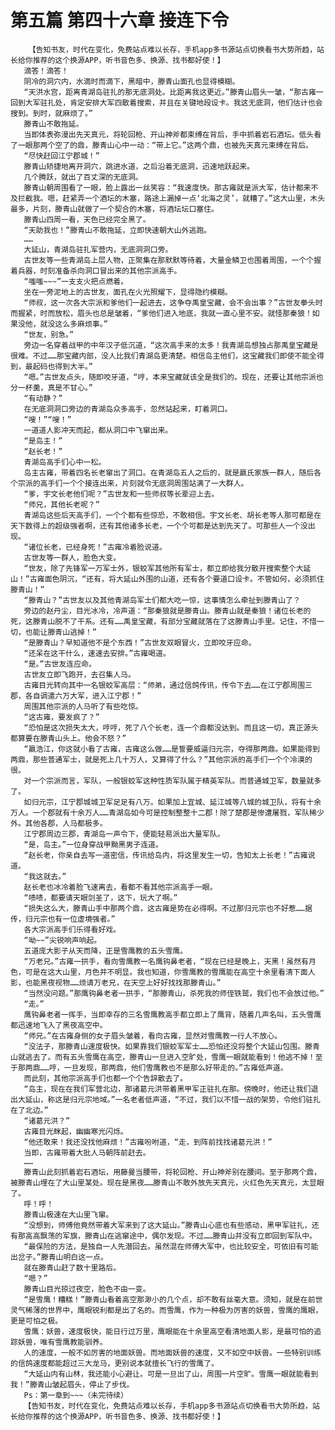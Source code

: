 # 第五篇 第四十六章 接连下令
        【告知书友，时代在变化，免费站点难以长存，手机app多书源站点切换看书大势所趋，站长给你推荐的这个换源APP，听书音色多、换源、找书都好使！】
       滴答！滴答！
       阴冷的洞穴内，水滴时而滴下，黑暗中，滕青山面孔也显得模糊。
       “天洪水宫，距离青湖岛驻扎的那无底洞处。比距离我这更近。”滕青山眉头一皱，“那古雍一回到大军驻扎处，肯定安排大军四散着搜索，并且在关键地段设卡。我这无底洞，他们估计也会搜到。到时，就麻烦了。”
       滕青山不敢拖延。
       当即体表弥漫出先天真元，将轮回枪、开山神斧都束缚在背后，手中抓着岩石酒坛。低头看了一眼那两个空了的鼎，滕青山心中一动：“带上它。”这两个鼎，也被先天真元束缚在背后。
       “尽快赶回江宁郡城！”
       滕青山矫捷地离开洞穴，跳进水道，之后沿着无底洞，迅速地跃起来。
       几个腾跃，就出了百丈深的无底洞。
       滕青山朝周围看了一眼，脸上露出一丝笑容：“我速度快。那古雍就是派大军，估计都来不及拦截我。嗯，赶紧弄一个酒坛的木塞，路途上漏掉一点‘北海之灵’，就糟了。”这大山里，木头最多，片刻，滕青山就做了一个契合的木塞，将酒坛坛口塞住。
       滕青山四周一看，天色已经完全黑了。
       “天助我也！”滕青山不敢拖延，立即快速朝大山外逃跑。
       ……
       大延山，青湖岛驻扎军营内，无底洞洞口旁。
       古世友等一些青湖岛上层人物，正聚集在那默默等待着，大量金鳞卫也围着周围，一个个握着兵器，时刻准备杀向洞口冒出来的其他宗派高手。
       “嗤嗤~~~”一支支火把点燃着。
       坐在一旁泥地上的古世友，面孔在火光照耀下，显得隐约模糊。
       “师叔，这一次各大宗派和爹他们一起进去，这争夺禹皇宝藏，会不会出事？”古世友拳头时而握紧，时而放松，眉头也总是皱着，“爹他们进入地底，我就一直心里不安。就怪那秦狼！如果没他，就没这么多麻烦事。”
       “世友，别急。”
       旁边一名穿着战甲的中年汉子低沉道，“这次高手来的太多！我青湖岛想独占那禹皇宝藏是很难。不过……那宝藏内部，没人比我们青湖岛更清楚。相信岛主他们，这宝藏我们即使不能全得到，最起码也得到大半。”
       “嗯。”古世友点头，随即咬牙道，“哼，本来宝藏就该全是我们的。现在，还要让其他宗派也分一杯羹，真是不甘心。”
       “有动静？”
       在无底洞洞口旁边的青湖岛众多高手，忽然站起来，盯着洞口。
       “嗖！”“嗖！”
       一道道人影冲天而起，都从洞口中飞窜出来。
       “是岛主！”
       “赵长老！”
       青湖岛高手们心中一松。
       岛主古雍，带着四名长老窜出了洞口。在青湖岛五人之后的，就是嬴氏家族一群人，随后各个宗派的高手们一个个接连出来，片刻就令无底洞周围站满了一大群人。
       “爹，宇文长老他们呢？”古世友和一些师叔等长辈迎上去。
       “师兄，其他长老呢？”
       青湖岛这些后天高手们，一个个都有些惊恐，不敢相信。宇文长老、胡长老等人那可都是在天下数得上的超级强者啊，还有其他诸多长老，一个个可都是达到先天了。可那些人一个没出现。
       “诸位长老，已经身死！”古雍冷着脸说道。
       古世友等一群人，脸色大变。
       “世友，除了先锋军一万军士外，银蛟军其他所有军士，都立即给我分散开搜索整个大延山！”古雍面色阴沉，“还有，将大延山外围的山道，还有各个要道口设卡。不管如何，必须抓住滕青山！”
       “滕青山？”古世友以及其他青湖岛军士们都大吃一惊，这事情怎么牵扯到滕青山了？
       旁边的赵丹尘，目光冰冷，冷声道：“那秦狼就是滕青山。滕青山就是秦狼！诸位长老的死，这滕青山脱不了干系。还有……禹皇宝藏，有部分宝藏就落在了这滕青山手里。记住，不惜一切，也能让滕青山逃掉！”
       “是滕青山？早知道他不是个东西！”古世友双眼冒火，立即咬牙应命。
       “还呆在这干什么，速速去安排。”古雍喝道。
       “是。”古世友连应命。
       古世友立即飞跑开，去召集人马。
       古雍目光转向其中一名银蛟军高层：“师弟，通过信鸽传讯，传令下去……在江宁郡周围三郡，各自调遣六万大军，进入江宁郡！”
       周围其他宗派的人马听了有些吃惊。
       “这古雍，要发疯了？”
       “恐怕是这次损失太大，哼哼，死了八个长老，连一个鼎都没达到。而且这一切，真正源头都算要在滕青山头上。他会不怒？”
       “嬴浩江，你这就小看了古雍，古雍这么做……是誓要威逼归元宗，夺得那两鼎。如果能得到两鼎，那些普通军士，就是死上几十万人，又算得了什么？”其他宗派的高手们一个个冷漠的很。
       对一个宗派而言，军队，一般银蛟军这种性质军队属于精英军队。而普通城卫军，数量就多了。
       如归元宗，江宁郡城城卫军足足有八万。如果加上宜城、延江城等八城的城卫队，将有十余万人。一个郡就有十余万人……青湖岛如今可是控制整整十二郡！除了楚郡是惨遭屠戮，军队稀少外。其他各郡，人马都极多。
       江宁郡周边三郡，青湖岛一声令下，便能轻易派出大量军队。
       “是，岛主。”一位身穿战甲黝黑男子连道。
       “赵长老，你亲自去写一道密信，传讯给岛内，将这里发生一切，告知太上长老！”古雍说道。
       “我这就去。”
       赵长老也冰冷着脸飞速离去，看都不看其他宗派高手一眼。
       “啧啧，都要请天眼剑圣了，这下，玩大了啊。”
       “损失这么大，滕青山手中那两个鼎，这古雍是势在必得啊。不过那归元宗也不好惹……据传，归元宗也有一位虚境强者。”
       各大宗派高手们乐得看好戏。
       “呦~~”尖锐响声响起。
       五道庞大影子从天而降，正是雪鹰教的五头雪鹰。
       “万老兄。”古雍一拱手，看向雪鹰教一名鹰钩鼻老者，“现在已经是晚上，天黑！虽然有月色，可是在这大山里，月色并不明显。我也知道，你雪鹰教的雪鹰能在高空十余里看清下面人影，也能黑夜视物……烦请万老兄，在天空上好好找找那滕青山。”
       “当然没问题。”那鹰钩鼻老者一拱手，“那滕青山，杀死我的师侄铁鹫，我们也不会放过他。”
       “走。”
       鹰钩鼻老者一挥手，当即幸存的三名雪鹰教高手都立即上了鹰背，随着几声名叫，五头雪鹰都迅速地飞入了黑夜高空中。
       “师兄。”在古雍身侧的女子眉头皱着，看向古雍，显然对雪鹰教一行人不放心。
       “没法子，那滕青山速度极快。如果靠我们银蛟军军士……恐怕还没将整个大延山包围。滕青山就逃去了。而有五头雪鹰在高空，滕青山一旦进入空旷处，雪鹰一眼就能看到！他逃不掉！至于那两鼎……哼，一旦发现，那两鼎，他们雪鹰教也不是那么好带走的。”古雍低声道。
       而此刻，其他宗派高手们也都一个个告辞散去了。
       “岛主，现在在我们军营北边，那诸葛元洪带着黑甲军正驻扎在那。傍晚时，他还让我们退出大延山，称这是归元宗地域。”一名老者低声道，“不过，我们以不惜一战的架势，令他们驻扎在了北边。”
       “诸葛元洪？”
       古雍目光眯起，幽幽寒光闪烁。
       “他还敢来！我还没找他麻烦！”古雍吩咐道，“走，到阵前找找诸葛元洪！”
       当即，古雍带着大批人马朝阵前赶去。
       ……
       滕青山此刻抓着岩石酒坛，用藤曼当腰带，将轮回枪、开山神斧别在腰间。至于那两个鼎，被滕青山埋在了大山里某处。现在是黑夜……滕青山不敢外放先天真元，火红色先天真元，太显眼了。
       呼！呼！
       滕青山极速在大山里飞窜。
       “没想到，师傅他竟然带着大军来到了这大延山。”滕青山心底也有些感动，黑甲军驻扎，还有那高高飘荡的军旗，滕青山在逃窜途中，偶尔发现。不过……滕青山并没有立即回到军队中。
       “最保险的方法，是独自一人先潜回去。虽然混在师傅大军中，也比较安全，可依旧有可能出岔子。”滕青山明白这一点。
       就在滕青山赶了数十里路后。
       “嗯？”
       滕青山目光掠过夜空，脸色不由一变。
       “是雪鹰！糟糕！”滕青山看着高空那渺小的几个点，却不敢有丝毫大意。须知，就是在前世灵气稀薄的世界中，鹰眼锐利都是出了名的。而雪鹰，作为一种极为厉害的妖兽，雪鹰的鹰眼，更是可怕之极。
       雪鹰：妖兽，速度极快，能日行过万里，鹰眼能在十余里高空看清地面人影，是最可怕的追踪妖兽，唯有雪鹰教能驯养。
       人的速度，一般不如厉害的地面妖兽。而地面妖兽的速度，又不如空中妖兽。一些特别训练的信鸽速度都能超过三大龙马，更别说本就擅长飞行的雪鹰了。
       “大延山内有山林，我还能小心避让。可是一旦出了山，周围一片空旷。雪鹰一眼就能看到我！”滕青山皱起眉头，停止了步伐。
       Ps：第一章到~~~（未完待续）
       【告知书友，时代在变化，免费站点难以长存，手机app多书源站点切换看书大势所趋，站长给你推荐的这个换源APP，听书音色多、换源、找书都好使！】